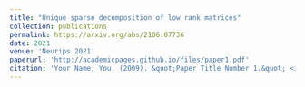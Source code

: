 ```yaml
---
title: "Unique sparse decomposition of low rank matrices"
collection: publications
permalink: https://arxiv.org/abs/2106.07736
date: 2021
venue: 'Neurips 2021'
paperurl: 'http://academicpages.github.io/files/paper1.pdf'
citation: 'Your Name, You. (2009). &quot;Paper Title Number 1.&quot; <i>Journal 1</i>. 1(1).'
---
```

